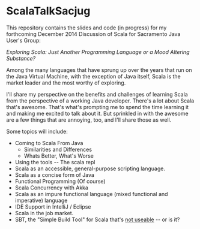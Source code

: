 ScalaTalkSacjug
===============

This repository contains the slides and code (in progress) for my forthcoming December 2014 Discussion of Scala for Sacramento Java User's Group:

_Exploring Scala:  Just Another Programming Language or a Mood Altering Substance?_

Among the many languages that have sprung up over the years that run on the Java Virtual Machine, with the exception of Java itself, Scala is the market leader and the most worthy of exploring.

I'll share my perspective on the benefits and challenges of learning Scala from the perspective of a working Java developer. There's a lot about Scala that's awesome. That's what's prompting me to spend the time learning it and making me excited to talk about it. But sprinkled in with the awesome are a few things that are annoying, too, and I'll share those as well.

Some topics will include:

* Coming to Scala From Java
	* Similarities and Differences
	* Whats Better, What's Worse
* Using the tools -- The scala repl
* Scala as an accessible, general-purpose scripting language.
* Scala as a concise form of Java
* Functional Programming (Of course)
* Scala Concurrency with Akka
* Scala as an impure functional language (mixed functional and imperative) language
* IDE Support in IntelliJ / Eclipse
* Scala in the job market.
* SBT, the "Simple Build Tool" for Scala that's [not useable](http://blog.brechtel.us/2013/03/10/sbt-is-not-usable.html) -- or is it?


